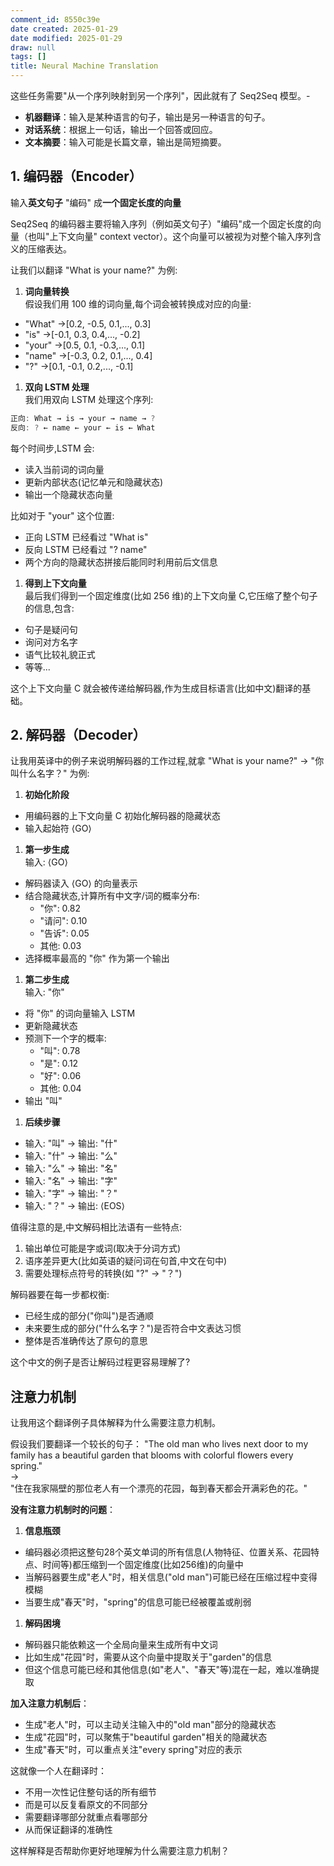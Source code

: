 ```yaml
---
comment_id: 8550c39e
date created: 2025-01-29
date modified: 2025-01-29
draw: null
tags: []
title: Neural Machine Translation
---
```

这些任务需要"从一个序列映射到另一个序列"，因此就有了 Seq2Seq 模型。-

- **机器翻译**：输入是某种语言的句子，输出是另一种语言的句子。
- **对话系统**：根据上一句话，输出一个回答或回应。
- **文本摘要**：输入可能是长篇文章，输出是简短摘要。

## 1. 编码器（Encoder）

输入**英文句子** "编码" 成**一个固定长度的向量**

Seq2Seq 的编码器主要将输入序列（例如英文句子）"编码"成一个固定长度的向量（也叫"上下文向量" context vector）。这个向量可以被视为对整个输入序列含义的压缩表达。

让我们以翻译 "What is your name?" 为例:

1. **词向量转换**  
假设我们用 100 维的词向量,每个词会被转换成对应的向量:
- "What" →[0.2, -0.5, 0.1,..., 0.3]
- "is" →[-0.1, 0.3, 0.4,..., -0.2]
- "your" →[0.5, 0.1, -0.3,..., 0.1]
- "name" →[-0.3, 0.2, 0.1,..., 0.4]
- "?" →[0.1, -0.1, 0.2,..., -0.1]

1. **双向 LSTM 处理**  
我们用双向 LSTM 处理这个序列:

```Java
正向: What → is → your → name → ?
反向: ? ← name ← your ← is ← What
```

每个时间步,LSTM 会:

- 读入当前词的词向量
- 更新内部状态(记忆单元和隐藏状态)
- 输出一个隐藏状态向量

比如对于 "your" 这个位置:

- 正向 LSTM 已经看过 "What is"
- 反向 LSTM 已经看过 "? name"
- 两个方向的隐藏状态拼接后能同时利用前后文信息

1. **得到上下文向量**  
最后我们得到一个固定维度(比如 256 维)的上下文向量 C,它压缩了整个句子的信息,包含:
- 句子是疑问句
- 询问对方名字
- 语气比较礼貌正式
- 等等...

这个上下文向量 C 就会被传递给解码器,作为生成目标语言(比如中文)翻译的基础。

## 2. 解码器（Decoder）

让我用英译中的例子来说明解码器的工作过程,就拿 "What is your name?" → "你叫什么名字？" 为例:

1. **初始化阶段**
- 用编码器的上下文向量 C 初始化解码器的隐藏状态
- 输入起始符 ⟨GO⟩

1. **第一步生成**  
输入: ⟨GO⟩
- 解码器读入 ⟨GO⟩ 的向量表示
- 结合隐藏状态,计算所有中文字/词的概率分布:
  - "你": 0.82
  - "请问": 0.10
  - "告诉": 0.05
  - 其他: 0.03
- 选择概率最高的 "你" 作为第一个输出

1. **第二步生成**  
输入: "你"
- 将 "你" 的词向量输入 LSTM
- 更新隐藏状态
- 预测下一个字的概率:
  - "叫": 0.78
  - "是": 0.12
  - "好": 0.06
  - 其他: 0.04
- 输出 "叫"

1. **后续步骤**
- 输入: "叫" → 输出: "什"
- 输入: "什" → 输出: "么"
- 输入: "么" → 输出: "名"
- 输入: "名" → 输出: "字"
- 输入: "字" → 输出: "？"
- 输入: "？" → 输出: ⟨EOS⟩

值得注意的是,中文解码相比法语有一些特点:

1. 输出单位可能是字或词(取决于分词方式)
2. 语序差异更大(比如英语的疑问词在句首,中文在句中)
3. 需要处理标点符号的转换(如 "?" → "？")

解码器要在每一步都权衡:

- 已经生成的部分("你叫")是否通顺
- 未来要生成的部分("什么名字？")是否符合中文表达习惯
- 整体是否准确传达了原句的意思

这个中文的例子是否让解码过程更容易理解了?

## 注意力机制

让我用这个翻译例子具体解释为什么需要注意力机制。

假设我们要翻译一个较长的句子：
"The old man who lives next door to my family has a beautiful garden that blooms with colorful flowers every spring."  
→  
"住在我家隔壁的那位老人有一个漂亮的花园，每到春天都会开满彩色的花。"

**没有注意力机制时的问题**：
1. **信息瓶颈**
- 编码器必须把这整句28个英文单词的所有信息(人物特征、位置关系、花园特点、时间等)都压缩到一个固定维度(比如256维)的向量中
- 当解码器要生成"老人"时，相关信息("old man")可能已经在压缩过程中变得模糊
- 当要生成"春天"时，"spring"的信息可能已经被覆盖或削弱

1. **解码困境**
- 解码器只能依赖这一个全局向量来生成所有中文词
- 比如生成"花园"时，需要从这个向量中提取关于"garden"的信息
- 但这个信息可能已经和其他信息(如"老人"、"春天"等)混在一起，难以准确提取

**加入注意力机制后**：
- 生成"老人"时，可以主动关注输入中的"old man"部分的隐藏状态
- 生成"花园"时，可以聚焦于"beautiful garden"相关的隐藏状态
- 生成"春天"时，可以重点关注"every spring"对应的表示

这就像一个人在翻译时：

- 不用一次性记住整句话的所有细节
- 而是可以反复看原文的不同部分
- 需要翻译哪部分就重点看哪部分
- 从而保证翻译的准确性

这样解释是否帮助你更好地理解为什么需要注意力机制？
